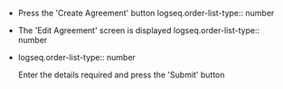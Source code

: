- Press the 'Create Agreement' button
  logseq.order-list-type:: number
- The 'Edit Agreement' screen is displayed
  logseq.order-list-type:: number
- logseq.order-list-type:: number
  
  Enter the details required and press the 'Submit' button